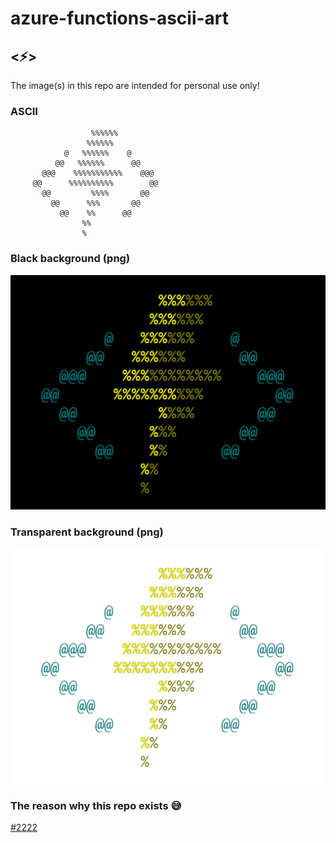 # azure-functions-ascii-art
## <⚡>

The image(s) in this repo are intended for personal use only!

### ASCII

```
                  %%%%%%
                 %%%%%%
            @   %%%%%%    @
          @@   %%%%%%      @@
       @@@    %%%%%%%%%%%    @@@
     @@      %%%%%%%%%%        @@
       @@         %%%%       @@
         @@      %%%       @@
           @@    %%      @@
                %%
                %
```


### Black background (png)
![](azurefunctions-ascii-blackbg.png)


### Transparent background (png)
![](azurefunctions-ascii-transparentbg.png)

### The reason why this repo exists 😅
[#2222](https://github.com/Azure/azure-functions-core-tools/issues/2222)